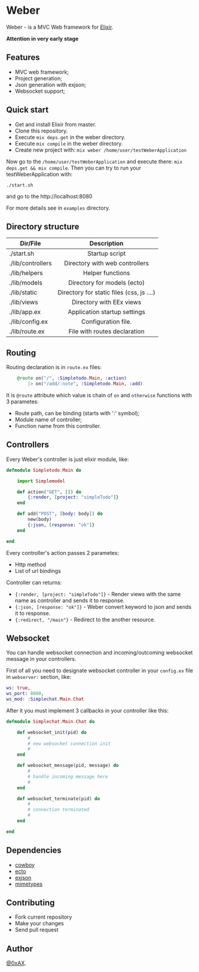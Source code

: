 Weber
========

Weber - is a MVC Web framework for [Elixir](http://elixir-lang.org/). 

**Attention in very early stage**

## Features
 
 * MVC web framework;
 * Project generation;
 * Json generation with exjson;
 * Websocket support;

## Quick start

 * Get and install Elixir from master.
 * Clone this repository.
 * Execute `mix deps.get` in the weber directory.
 * Execute `mix compile` in the weber directory.
 * Create new project with: `mix weber /home/user/testWeberApplication`

Now go to the `/home/user/testWeberApplication` and execute there: `mix deps.get && mix compile`. Then you can try to run your testWeberApplication with:

```
./start.sh
```

and go to the http://localhost:8080

For more details see in `examples` directory.

## Directory structure

| Dir/File              | Description                                               |
| --------------------- |:---------------------------------------------------------:| 
|    ./start.sh         | Startup script                                            |
|    ./lib/controllers  | Directory with web controllers                            |
|    ./lib/helpers      | Helper functions                                          |
|    ./lib/models       | Directory for models (ecto)                               |
|    ./lib/static       | Directory for static files (css, js ....)                 |
|    ./lib/views        | Directory with EEx views                                  |
|    ./lib/app.ex       | Application startup settings                              |
|    ./lib/config.ex    | Configuration file.                                       |
|    ./lib/route.ex     | File with routes declaration                              |

## Routing

Routing declaration is in `route.ex` files:

```elixir
    @route on("/", :Simpletodo.Main, :action)
        |> on("/add/:note", :Simpletodo.Main, :add)
```

It is `@route` attribute which value is chain of `on` and `otherwise` functions with 3 parametes:

  * Route path, can be binding (starts with ':' symbol);
  * Module name of controller;
  * Function name from this controller.

## Controllers

Every Weber's controller is just elixir module, like:

```elixir
defmodule Simpletodo.Main do

    import Simplemodel

    def action("GET", []) do
        {:render, [project: "simpleTodo"]}
    end

    def add("POST", [body: body]) do
        new(body)
        {:json, [response: "ok"]}
    end

end
```

Every controller's action passes 2 parametes:

  * Http method
  * List of url bindings  

Controller can returns:

  * `{:render, [project: "simpleTodo"]}` - Render views with the same name as controller and sends it to response.
  * `{:json, [response: "ok"]}` - Weber convert keyword to json and sends it to response.
  * `{:redirect, "/main"}`      - Redirect to the another resource.

## Websocket

You can handle websocket connection and incoming/outcoming websocket message in your controllers.

First of all you need to designate websocket controller in your `config.ex` file in `webserver:` section, like:

```elixir
ws: true,
ws_port: 8800,
ws_mod: :Simplechat.Main.Chat 
```

After it you must implement 3 callbacks in your controller like this:

```elixir
defmodule Simplechat.Main.Chat do

    def websocket_init(pid) do
        #
        # new websocket connection init
        #
    end

    def websocket_message(pid, message) do
        #
        # handle incoming message here
        #
    end

    def websocket_terminate(pid) do
        #
        # connection terminated
        #
    end

end
```

## Dependencies

  * [cowboy](https://github.com/extend/cowboy)
  * [ecto](https://github.com/elixir-lang/ecto)
  * [exjson](https://github.com/guedes/exjson)
  * [mimetypes](https://github.com/spawngrid/mimetypes)

## Contributing

  * Fork current repository
  * Make your changes
  * Send pull request

## Author

[@0xAX](https://twitter.com/0xAX).

